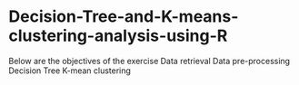 # Decision-Tree-and-K-means-clustering-analysis-using-R
Below are the objectives of the exercise 
Data retrieval 
Data pre-processing 
Decision Tree 
K-mean clustering
